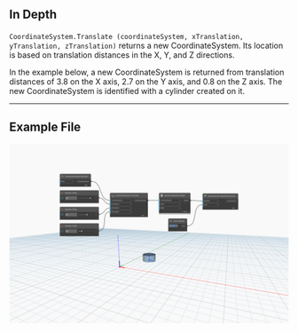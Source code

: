 ## In Depth
`CoordinateSystem.Translate (coordinateSystem, xTranslation, yTranslation, zTranslation)` returns a new CoordinateSystem. Its location is based on translation distances in the X, Y, and Z directions. 

In the example below, a new CoordinateSystem is returned from translation distances of 3.8 on the X axis, 2.7 on the Y axis, and 0.8 on the Z axis. The new CoordinateSystem is identified with a cylinder created on it.

___
## Example File

![CoordinateSystem.Translate(coordinateSystem, xTranslation, yTranslation, zTranslation)](./Autodesk.DesignScript.Geometry.CoordinateSystem.Translate(coordinateSystem,%20xTranslation,%20yTranslation,%20zTranslation)_img.jpg)